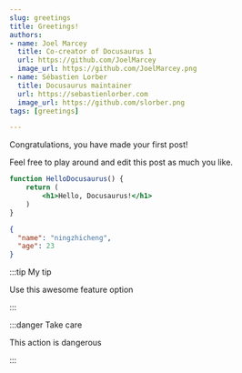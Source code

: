 ```yaml
---
slug: greetings
title: Greetings!
authors:
- name: Joel Marcey
  title: Co-creator of Docusaurus 1
  url: https://github.com/JoelMarcey
  image_url: https://github.com/JoelMarcey.png
- name: Sébastien Lorber
  title: Docusaurus maintainer
  url: https://sebastienlorber.com
  image_url: https://github.com/slorber.png
tags: [greetings]

---
```


Congratulations, you have made your first post!

Feel free to play around and edit this post as much you like.

```jsx title="src/components/HelloDocusaurus.js"
function HelloDocusaurus() {
    return (
        <h1>Hello, Docusaurus!</h1>
    )
}
```
```json
{
  "name": "ningzhicheng",
  "age": 23
}
```
:::tip My tip

Use this awesome feature option

:::

:::danger Take care

This action is dangerous

:::